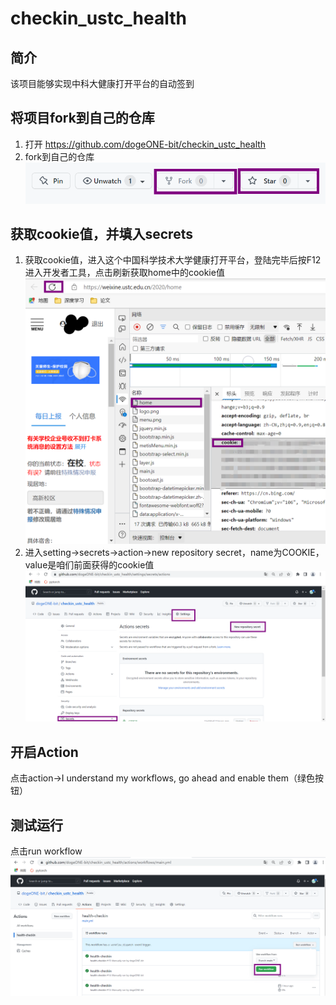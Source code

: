 # checkin_ustc_health
## 简介
该项目能够实现中科大健康打开平台的自动签到

## 将项目fork到自己的仓库
1. 打开 https://github.com/dogeONE-bit/checkin_ustc_health
2. fork到自己的仓库<br>
   ![在这里插入图片描述](images/fork.png)

## 获取cookie值，并填入secrets
1. 获取cookie值，进入这个中国科学技术大学健康打开平台，登陆完毕后按F12进入开发者工具，点击刷新获取home中的cookie值
   ![在这里插入图片描述](images/secret.png)
2. 进入setting->secrets->action->new repository secret，name为COOKIE，value是咱们前面获得的cookie值
   ![在这里插入图片描述](images/secret2.png)

## 开启Action
   点击action->I understand my workflows, go ahead and enable them（绿色按钮）
   
## 测试运行
   点击run workflow
   ![在这里插入图片描述](images/test.png)
